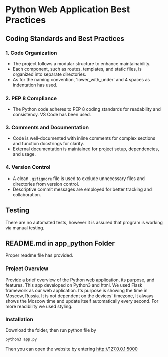 # Python Web Application Best Practices

## Coding Standards and Best Practices

### 1. Code Organization

- The project follows a modular structure to enhance maintainability.
- Each component, such as routes, templates, and static files, is organized into separate directories.
- As for the naming convention, 'lower_with_under' and 4 spaces as indentation has used.  
### 2. PEP 8 Compliance

- The Python code adheres to PEP 8 coding standards for readability and consistency. VS Code has been used.

### 3. Comments and Documentation

- Code is well-documented with inline comments for complex sections and function docstrings for clarity.
- External documentation is maintained for project setup, dependencies, and usage.

### 4. Version Control

- A clean `.gitignore` file is used to exclude unnecessary files and directories from version control.
- Descriptive commit messages are employed for better tracking and collaboration.

## Testing

There are no automated tests, however it is assured that program is working via manual testing.

## README.md in app_python Folder

Proper readme file has provided.

### Project Overview

Provide a brief overview of the Python web application, its purpose, and features.
This app developed on Python3 and html. We used Flask framework as our web application. Its purpose is showing the time in Moscow, Russia. It is not dependent on the devices' timezone, It always shows the Moscow time and update itself automatically every second. For more readibility we used styling. 
 
### Installation
Download the folder, then run python file by 
```bash
python3 app.py
```
Then you can open the website by entering http://127.0.0.1:5000


